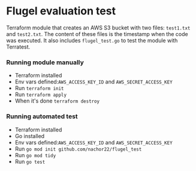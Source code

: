 # Flugel evaluation test

Terraform module that creates an AWS S3 bucket with two files: `test1.txt` and `test2.txt`. The content of these files is the timestamp when the code was executed.
It also includes `flugel_test.go` to test the module with Terratest.

### Running module manually
- Terraform installed
- Env vars defined:`AWS_ACCESS_KEY_ID` and `AWS_SECRET_ACCESS_KEY`
- Run `terraform init`
- Run `terraform apply`
- When it's done `terraform destroy`

### Running automated test
- Terraform installed
- Go installed
- Env vars defined:`AWS_ACCESS_KEY_ID` and `AWS_SECRET_ACCESS_KEY`
- Run `go mod init github.com/nachor22/flugel_test`
- Run `go mod tidy`
- Run `go test`
